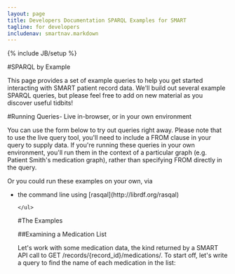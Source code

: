 ```yaml
---
layout: page
title: Developers Documentation SPARQL Examples for SMART
tagline: for developers
includenav: smartnav.markdown
---
```

{% include JB/setup %}

<div id="toc"> </div>

#SPARQL by Example

This page provides a set of example queries to help you get started interacting with SMART patient record data. We'll build out several example SPARQL queries, but please feel free to add on new material as you discover useful tidbits! 

#Running Queries- Live in-browser, or in your own environment

You can use the form below to try out queries right away. Please note that to use the live query tool, you'll need to include a FROM <graph> clause in your query to supply data. If you're running these queries in your own environment, you'll run them in the context of a particular graph (e.g. Patient Smith's medication graph), rather than specifying FROM directly in the query.

Or you could run these examples on your own, via

<ul><li>the command line using [rasqal](http://librdf.org/rasqal)</li>
    
	</ul>
	
#The Examples	

##Examining a Medication List

Let's work with some medication data, the kind returned by a SMART API call to GET /records/{record_id}/medications/. To start off, let's write a query to find the name of each medication in the list: 	 